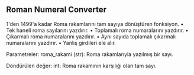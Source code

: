 ## Roman Numeral Converter

1'den 1499'a kadar Roma rakamlarını tam sayıya dönüştüren fonksiyon.
  • Tek haneli roma sayılarını yazdırır.
  • Toplamalı roma numaralarını yazdırır.
  • Çıkarmalı roma numaralarını yazdırır.
  • Aynı sayıda toplamalı çıkarmalı numaralarını yazdırır.
  • Yanlış girdileri ele alır.

Parametreler:
  roma_rakami (str): Roma rakamlarıyla yazılmış bir sayı.

Döndürülen değer:
  int: Roma rakamının karşılığı olan tam sayı.
